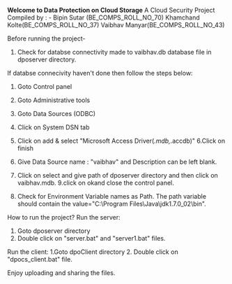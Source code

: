 **Welcome to Data Protection on Cloud Storage**
A Cloud Security Project Compiled by : -
Bipin Sutar (BE_COMPS_ROLL_NO_70)
Khamchand Kolte(BE_COMPS_ROLL_NO_37)
Vaibhav Manyar(BE_COMPS_ROLL_NO_43)

Before running the project-
1. Check for databse connectivity made to vaibhav.db database file in dposerver directory.

If databse connecivity haven't done then follow the steps below:
1. Goto Control panel
2. Goto Administrative tools
3. Goto Data Sources (ODBC)
4. Click on System DSN tab
5. Click on add & select "Microsoft Access Driver(*.mdb,*.accdb)"
6.Click on finish
7. Give Data Source name : "vaibhav" and Description can be left blank.
8. Click on select and give path of dposerver directory and then click on vaibhav.mdb.
9.click on okand close the control panel.

2. Check for Environment Variable names as Path.
The path variable should contain the value="C:\Program Files\Java\jdk1.7.0_02\bin".


How to run the project?
Run the server:
1. Goto dposerver directory
2. Double click on "server.bat" and "server1.bat" files.

Run the client:
1.Goto dpoClient directory
2. Double click on "dpocs_client.bat" file.

Enjoy uploading and sharing the files.
